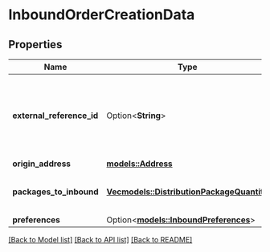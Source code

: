 # InboundOrderCreationData

## Properties

Name | Type | Description | Notes
------------ | ------------- | ------------- | -------------
**external_reference_id** | Option<**String**> | Reference ID that can be used to correlate the order with partner resources. | [optional]
**origin_address** | [**models::Address**](Address.md) |  | 
**packages_to_inbound** | [**Vec<models::DistributionPackageQuantity>**](DistributionPackageQuantity.md) | List of packages to be inbounded. | 
**preferences** | Option<[**models::InboundPreferences**](InboundPreferences.md)> |  | [optional]

[[Back to Model list]](../README.md#documentation-for-models) [[Back to API list]](../README.md#documentation-for-api-endpoints) [[Back to README]](../README.md)


